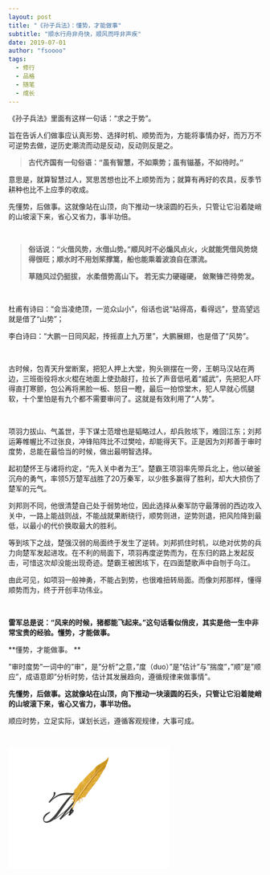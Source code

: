 ```yaml
---
layout: post
title: "《孙子兵法》：懂势，才能做事"
subtitle: "顺水行舟非舟快，顺风而呼非声疾"
date: 2019-07-01
author: "fsoooo"
tags:
  - 修行
  - 品格
  - 随笔
  - 成长
---
```


《孙子兵法》里面有这样一句话：“求之于势”。

旨在告诉人们做事应认真形势、选择时机、顺势而为，方能将事情办好，而万万不可逆势去做，逆历史潮流而动是反动，反动则反是之。    

> **古代齐国有一句俗语：“虽有智慧，不如乘势；虽有镃基，不如待时。”**

意思是，就算智慧过人，冥思苦想也比不上顺势而为；就算有再好的农具，反季节耕种也比不上应季的收成。

先懂势，后做事。这就像站在山顶，向下推动一块滚圆的石头，只管让它沿着陡峭的山坡滚下来，省心又省力，事半功倍。

<br/>

> **俗话说：“火借风势，水借山势。”顺风时不必煽风点火，火就能凭借风势烧得很旺；顺水时不用划桨撑篙，船也能乘着波浪自在漂流。**
>
> **草随风过仍挺拔， 水柔借势高山下。 若无实力硬碰硬， 敛聚锋芒待势发。**



<br/>

杜甫有诗曰：“会当凌绝顶，一览众山小”，俗话也说“站得高，看得远”，登高望远就是借了“山势”；

李白诗曰：“大鹏一日同风起，抟摇直上九万里”，大鹏展翅，也是借了“风势”。

<br/>

古时候，包青天升堂断案，把犯人押上大堂，狗头铡摆在一旁，王朝马汉站在两边，三班衙役将水火棍在地面上使劲敲打，拉长了声音低吼着“威武”，先把犯人吓得直打寒颤，包公再将黑脸一板、怒目一瞪，最后一拍惊堂木，犯人早就心慌腿软，十个里怕是有九个都不需要审问了。这就是有效利用了“人势”。

<br/>

项羽力拔山、气盖世，手下谋士范增也是韬略过人，却兵败垓下，难回江东；刘邦运筹帷幄比不过张良，冲锋陷阵比不过樊哙，却能得天下。正是因为刘邦善于审时度势，总能在最恰当的时候，做出最明智选择。

起初楚怀王与诸将约定，“先入关中者为王”。楚霸王项羽率先带兵北上，他以破釜沉舟的勇气，率领5万楚军战胜了20万秦军，以少胜多赢得了胜利，却大大损伤了楚军的元气。

刘邦则不同，他很清楚自己处于弱势地位，因此选择从秦军防守最薄弱的西边攻入关中，一路上能战则战，不能战就果断绕行，顺势则进，逆势则退，把风险降到最低，以最小的代价换取最大的胜利。

等到垓下之战，楚强汉弱的局面终于发生了逆转。刘邦抓住时机，以绝对优势的兵力向楚军发起进攻。在不利的局面下，项羽再度逆势而为，在东归的路上发起反击，可惜这次却没能出现奇迹。楚霸王被困垓下，在四面楚歌声中自刎于乌江。

由此可见，如项羽一般神勇，不能占到势，也很难扭转局面。而像刘邦那样，懂得顺势而为，终于开创丰功伟业。

<br/>

**雷军总是说：“风来的时候，猪都能飞起来。”这句话看似俏皮，其实是他一生中非常宝贵的经验。懂势，才能做事。**

**懂势，才能做事。 **

”审时度势”一词中的”审”，是”分析”之意，”度（duo）”是”估计”与”揣度”，”顺”是”顺应”，成语意即”分析时势，估计其发展趋向，遵循规律来做事情”。    

  **先懂势，后做事。这就像站在山顶，向下推动一块滚圆的石头，只管让它沿着陡峭的山坡滚下来，省心又省力，事半功倍。**

顺应时势，立足实际，谋划长远，遵循客观规律，大事可成。

<br/>

![](../img/ending.gif)


